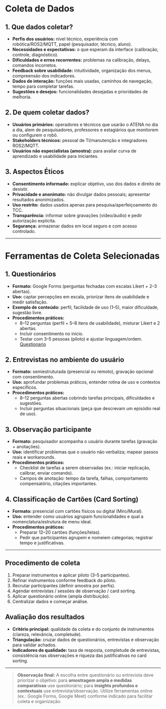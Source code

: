 # Coleta de Dados

## 1. Que dados coletar?
- **Perfis dos usuários:** nível técnico, experiência com robótica/ROS2/MQTT, papel (pesquisador, técnico, aluno).  
- **Necessidades e expectativas:** o que esperam da interface (calibração, controle, diagnóstico).  
- **Dificuldades e erros recorrentes:** problemas na calibração, delays, comandos incorretos.  
- **Feedback sobre usabilidade:** intuitividade, organização dos menus, compreensão dos indicadores.  
- **Dados de interação:** funções mais usadas, caminhos de navegação, tempo para completar tarefas.  
- **Sugestões e desejos:** funcionalidades desejadas e prioridades de melhoria.

## 2. De quem coletar dados?
- **Usuários primários:** operadores e técnicos que usarão o ATENA no dia a dia, alem de pesquisadores, professores e estagiários que monitorem ou configurem o robô.
- **Stakeholders técnicos:** pessoal de TI/manutenção e integradores ROS2/MQTT.  
- **Usuários não especialistas (amostra):** para avaliar curva de aprendizado e usabilidade para iniciantes.

## 3. Aspectos Éticos
- **Consentimento informado:** explicar objetivo, uso dos dados e direito de desistir.  
- **Privacidade e anonimato:** não divulgar dados pessoais; apresentar resultados anonimizados.  
- **Uso restrito:** dados usados apenas para pesquisa/aperfeiçoamento do TCC.  
- **Transparência:** informar sobre gravações (vídeo/áudio) e pedir autorização explícita.  
- **Segurança:** armazenar dados em local seguro e com acesso controlado.

---

# Ferramentas de Coleta Selecionadas 

## 1. Questionários  
- **Formato:** Google Forms (perguntas fechadas com escalas Likert + 2–3 abertas).  
- **Uso:** captar percepções em escala, priorizar itens de usabilidade e medir satisfação.  
- **Exemplo de conteúdo:** perfil, facilidade de uso (1–5), maior dificuldade, sugestão livre.
- **Procedimentos práticos:**
  - 8–12 perguntas (perfil + 5–8 itens de usabilidade), misturar Likert e 2 abertas.  
  - Incluir consentimento no início.  
  - Testar com 3–5 pessoas (piloto) e ajustar linguagem/ordem.<br>
 [Questionario](https://form.typeform.com/to/OaNexyht)

## 2. Entrevistas no ambiente do usuário  
- **Formato:** semiestruturada (presencial ou remoto), gravação opcional com consentimento.  
- **Uso:** aprofundar problemas práticos, entender rotina de uso e contextos específicos.
- **Procedimentos práticos:**
  - 8–12 perguntas abertas cobrindo tarefas principais, dificuldades e sugestões.  
  - Incluir perguntas situacionais (peça que descrevam um episódio real de uso).

## 3. Observação participante  
- **Formato:** pesquisador acompanha o usuário durante tarefas (gravação + anotações).  
- **Uso:** identificar problemas que o usuário não verbaliza; mapear passos reais e workarounds.
- **Procedimentos práticos:**
  - Checklist de tarefas a serem observadas (ex.: iniciar replicação, calibrar, enviar comando).  
  - Campos de anotação: tempo da tarefa, falhas, comportamento compensatório, citações importantes.

## 4. Classificação de Cartões (Card Sorting)  
- **Formato:** presencial com cartões físicos ou digital (Miro/Mural).  
- **Uso:** entender como usuários agrupam funcionalidades e qual a nomenclatura/estrutura de menu ideal.
- **Procedimentos práticos:**
  - Preparar 12–20 cartões (funções/telas).  
  - Pedir que participantes agrupem e nomeiem categorias; registrar tempo e justificativas.

---

## Procedimento de coleta
1. Preparar instrumentos e aplicar piloto (3–5 participantes).  
2. Refinar instrumentos conforme feedback do piloto.  
3. Recrutar participantes (definir amostra por perfis).  
4. Agendar entrevistas / sessões de observação / card sorting.  
5. Aplicar questionário online (ampla distribuição).  
6. Centralizar dados e começar análise.

## Avaliação dos resultados
- **Critério principal:** qualidade da coleta e do conjunto de instrumentos (clareza, relevância, completude).  
- **Triangulação:** cruzar dados de questionários, entrevistas e observação para validar achados.  
- **Indicadores de qualidade:** taxa de resposta, completude de entrevistas, consistência nas observações e riqueza das justificativas no card sorting.

---

> **Observação final:** A escolha entre questionário ou entrevista deve priorizar o objetivo: para **amostragem ampla e medidas comparativas** use questionário; para **insights profundos e contextuais** use entrevista/observação. Utilize ferramentas online (ex.: Google Forms, Google Meet) conforme indicado para facilitar coleta e organização.

